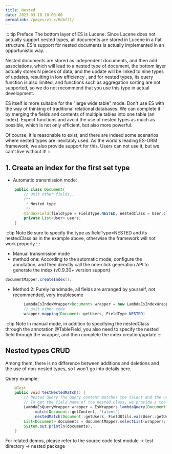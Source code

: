 ```yaml
---
title: Nested
date: 2023-03-18 10:00:00
permalink: /pages/v1.x/6dbf71/
---
```

::: tip Preface
The bottom layer of ES is Lucene. Since Lucene does not actually support nested types, all documents are stored in Lucene in a flat structure. ES's support for nested documents is actually implemented in an opportunistic way. .

Nested documents are stored as independent documents, and then add associations, which will lead to a nested type of document, the bottom layer actually stores N pieces of data, and the update will be linked to nine types of updates, resulting in low efficiency , and for nested types, its query function is also limited, and functions such as aggregation sorting are not supported, so we do not recommend that you use this type in actual development.

ES itself is more suitable for the "large wide table" mode. Don't use ES with the way of thinking of traditional relational databases. We can complete it by merging the fields and contents of multiple tables into one table (an index). Expect functions and avoid the use of nested types as much as possible, which is not only efficient, but also more powerful.

Of course, it is reasonable to exist, and there are indeed some scenarios where nested types are inevitably used. As the world's leading ES-ORM framework, we also provide support for this. Users can not use it, but we can't live without it!
:::

## 1. Create an index for the first set type

- Automatic transmission mode:
````java
    public class Document{
        // Omit other fields...
        /**
         * Nested type
         */
        @IndexField(fieldType = FieldType.NESTED, nestedClass = User.class)
        private List<User> users;
    }
````

:::tip Note
Be sure to specify the type as fieldType=NESTED and its nestedClass as in the example above, otherwise the framework will not work properly
:::

- Manual transmission mode
- method one:
  According to the automatic mode, configure the annotation, and then directly call the one-click generation API to generate the index (v0.9.30+ version support)

````java
documentMapper.createIndex();
````
- Method 2:
  Purely handmade, all fields are arranged by yourself, not recommended, very troublesome
````java
        LambdaEsIndexWrapper<Document> wrapper = new LambdaEsIndexWrapper<>();
        // omit other code
        wrapper.mapping(Document::getUsers, FieldType.NESTED)
````
:::tip Note
In manual mode, in addition to specifying the nestedClass through the annotation @TableField, you also need to specify the nested field through the wrapper, and then complete the index creation/update
:::


## Nested types CRUD

Among them, there is no difference between additions and deletions and the use of non-nested types, so I won't go into details here.

Query example:
````java
    @Test
    public void testNestedMatch() {
        // Nested query The query content matches the talent and the user name in the nested data matches the data of "User 1"
        // To get the field name of the nested class, we provide a tool class FieldUtils.val to help users get the field name through the lambda function. Of course, if you don't want to use it, you can also pass a string directly
        LambdaEsQueryWrapper wrapper = EsWrappers.lambdaQuery(Document.class)
            .match(Document::getContent, "talent")
            .nestedMatch(Document::getUsers, FieldUtils.val(User::getUsername), "User");
        List<Document> documents = documentMapper.selectList(wrapper);
        System.out.println(documents);
    }
````
For related demos, please refer to the source code test module -> test directory -> nested package